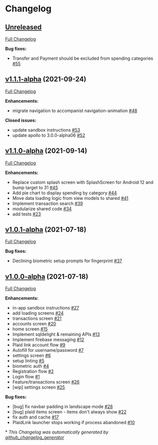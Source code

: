 # Changelog

## [Unreleased](https://github.com/ruffCode/yaba-kmm/releases/tag/HEAD)

[Full Changelog](https://github.com/ruffcode/yaba-kmm/compare/v1.1.1-alpha...HEAD)

**Bug fixes:**

- Transfer and Payment should be excluded from spending categories [\#55](https://github.com/ruffCode/yaba-kmm/issues/55)

## [v1.1.1-alpha](https://github.com/ruffCode/yaba-kmm/releases/tag/v1.1.1-alpha) (2021-09-24)

[Full Changelog](https://github.com/ruffcode/yaba-kmm/compare/v1.1.0-alpha...v1.1.1-alpha)

**Enhancements:**

- migrate navigation to accompanist navigation-animation [\#48](https://github.com/ruffCode/yaba-kmm/issues/48)

**Closed issues:**

- update sandbox instructions [\#53](https://github.com/ruffCode/yaba-kmm/issues/53)
- update apollo to 3.0.0-alpha06 [\#52](https://github.com/ruffCode/yaba-kmm/issues/52)

## [v1.1.0-alpha](https://github.com/ruffCode/yaba-kmm/releases/tag/v1.1.0-alpha) (2021-09-14)

[Full Changelog](https://github.com/ruffcode/yaba-kmm/compare/v1.0.1-alpha...v1.1.0-alpha)

**Enhancements:**

- Replace custom splash screen with SplashScreen for Android 12 and bump target to 31 [\#45](https://github.com/ruffCode/yaba-kmm/issues/45)
- Add pie chart to display spending by category [\#44](https://github.com/ruffCode/yaba-kmm/issues/44)
- Move data loading logic from view models to shared [\#41](https://github.com/ruffCode/yaba-kmm/issues/41)
- Implement transaction search [\#39](https://github.com/ruffCode/yaba-kmm/issues/39)
- modularize shared code [\#34](https://github.com/ruffCode/yaba-kmm/issues/34)
- add tests [\#23](https://github.com/ruffCode/yaba-kmm/issues/23)

## [v1.0.1-alpha](https://github.com/ruffCode/yaba-kmm/releases/tag/v1.0.1-alpha) (2021-07-18)

[Full Changelog](https://github.com/ruffcode/yaba-kmm/compare/v1.0.0-alpha...v1.0.1-alpha)

**Bug fixes:**

- Declining biometric setup prompts for fingerprint [\#37](https://github.com/ruffCode/yaba-kmm/issues/37)

## [v1.0.0-alpha](https://github.com/ruffCode/yaba-kmm/releases/tag/v1.0.0-alpha) (2021-07-18)

[Full Changelog](https://github.com/ruffcode/yaba-kmm/compare/3252bdea4e7d1ed0ca02f2c12ca5d9c59de230b5...v1.0.0-alpha)

**Enhancements:**

- in-app sandbox instructions [\#27](https://github.com/ruffCode/yaba-kmm/issues/27)
- add loading screens [\#24](https://github.com/ruffCode/yaba-kmm/issues/24)
- transactions screen [\#21](https://github.com/ruffCode/yaba-kmm/issues/21)
- accounts screen [\#20](https://github.com/ruffCode/yaba-kmm/issues/20)
- home screen [\#15](https://github.com/ruffCode/yaba-kmm/issues/15)
- Implement sqldelight & remaining APIs [\#13](https://github.com/ruffCode/yaba-kmm/issues/13)
- Implement firebase messaging [\#12](https://github.com/ruffCode/yaba-kmm/issues/12)
- Plaid link account flow [\#9](https://github.com/ruffCode/yaba-kmm/issues/9)
- Autofill for username/password [\#7](https://github.com/ruffCode/yaba-kmm/issues/7)
- settings screen [\#6](https://github.com/ruffCode/yaba-kmm/issues/6)
- setup linting [\#5](https://github.com/ruffCode/yaba-kmm/issues/5)
- biometric auth [\#4](https://github.com/ruffCode/yaba-kmm/issues/4)
- Registration flow [\#2](https://github.com/ruffCode/yaba-kmm/issues/2)
- Login flow [\#1](https://github.com/ruffCode/yaba-kmm/issues/1)
- Feature/transactions screen [\#26](https://github.com/ruffCode/yaba-kmm/pull/26)
- \[wip\] settings screen [\#25](https://github.com/ruffCode/yaba-kmm/pull/25)

**Bug fixes:**

- \[bug\] fix navbar padding in landscape mode [\#28](https://github.com/ruffCode/yaba-kmm/issues/28)
- \[bug\] plaid items screen - items don't always show [\#22](https://github.com/ruffCode/yaba-kmm/issues/22)
- fix auth and cache [\#17](https://github.com/ruffCode/yaba-kmm/issues/17)
- PlaidLink launcher stops working if process abandoned [\#10](https://github.com/ruffCode/yaba-kmm/issues/10)



\* *This Changelog was automatically generated by [github_changelog_generator](https://github.com/github-changelog-generator/github-changelog-generator)*
